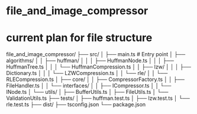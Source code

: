 # file_and_image_compressor

# current plan for file structure 

file_and_image_compressor/
├── src/
│   ├── main.ts                    # Entry point
│   ├── algorithms/
│   │   ├── huffman/
│   │   │   ├── HuffmanNode.ts
│   │   │   ├── HuffmanTree.ts
│   │   │   └── HuffmanCompression.ts
│   │   ├── lzw/
│   │   │   ├── Dictionary.ts
│   │   │   └── LZWCompression.ts
│   │   └── rle/
│   │       └── RLECompression.ts
│   ├── core/
│   │   ├── CompressorFactory.ts
│   │   ├── FileHandler.ts
│   │   └── interfaces/
│   │       ├── ICompressor.ts
│   │       └── INode.ts
│   └── utils/
│       ├── BufferUtils.ts
│       ├── FileUtils.ts
│       └── ValidationUtils.ts
├── tests/
│   ├── huffman.test.ts
│   ├── lzw.test.ts
│   └── rle.test.ts
├── dist/
├── tsconfig.json
└── package.json